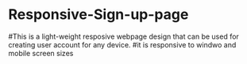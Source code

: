 # Responsive-Sign-up-page
#This is a light-weight resposive webpage design that can be used for creating user account for any device.
#it is responsive to windwo and mobile screen sizes
